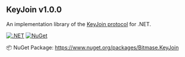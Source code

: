 KeyJoin v1.0.0
------

An implementation library of the [KeyJoin protocol](https://eprint.iacr.org/2025/838) for .NET.

[![.NET](https://github.com/Bitmase/KeyJoin/actions/workflows/dotnet-test.yml/badge.svg)](https://github.com/Bitmase/KeyJoin/actions/workflows/dotnet-test.yml)
[![NuGet](https://github.com/Bitmase/KeyJoin/actions/workflows/nuget-publish.yml/badge.svg)](https://github.com/Bitmase/KeyJoin/actions/workflows/nuget-publish.yml)

📦 NuGet Package: https://www.nuget.org/packages/Bitmase.KeyJoin
